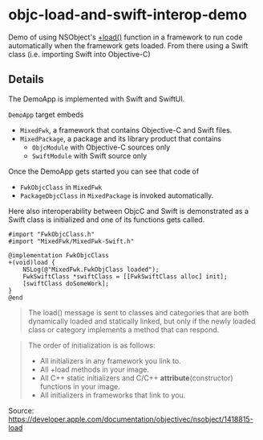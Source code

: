# objc-load-and-swift-interop-demo
Demo of using NSObject's [+load()](https://developer.apple.com/documentation/objectivec/nsobject/1418815-load) function in a framework to run code automatically when the framework gets loaded. From there using a Swift class (i.e. importing Swift into Objective-C)

## Details

The DemoApp is implemented with Swift and SwiftUI.

`DemoApp` target embeds
- `MixedFwk`, a framework that contains Objective-C and Swift files.
- `MixedPackage`, a package and its library product that contains
  - `ObjcModule` with Objective-C sources only
  -  `SwiftModule` with Swift source only

Once the DemoApp gets started you can see that code of
- `FwkObjcClass` in `MixedFwk`
- `PackageObjcClass` in `MixedPackage`
is invoked automatically.

Here also interoperability between ObjcC and Swift is demonstrated as a Swift class is initialized and one of its functions gets called.

```objc
#import "FwkObjcClass.h"
#import "MixedFwk/MixedFwk-Swift.h"

@implementation FwkObjcClass
+(void)load {
    NSLog(@"MixedFwk.FwkObjClass loaded");
    FwkSwiftClass *swiftClass = [[FwkSwiftClass alloc] init];
    [swiftClass doSomeWork];
}
@end
```

> The load() message is sent to classes and categories that are both dynamically loaded and statically linked, but only if the newly loaded class or category implements a method that can respond.

> The order of initialization is as follows:
> - All initializers in any framework you link to.
> - All +load methods in your image.
> - All C++ static initializers and C/C++ __attribute__(constructor) functions in your image.
> - All initializers in frameworks that link to you.

Source: https://developer.apple.com/documentation/objectivec/nsobject/1418815-load
